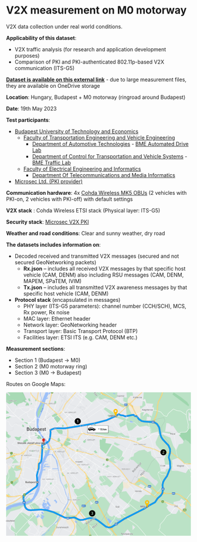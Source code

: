 # V2X measurement on M0 motorway 

V2X data collection under real world conditions.

**Applicability of this dataset**:
- V2X traffic analysis (for research and application development purposes) 
- Comparison of PKI and PKI-authenticated 802.11p-based V2X communication (ITS-G5)

**[Dataset is available on this external link](https://bmeedu-my.sharepoint.com/:f:/g/personal/petho_zsombor_kjk_bme_hu/Ep-OpKgY3-JNpTh-bUeGOooBp2PvvlDkB1Xzoi__4rYBzw?e=6KowXS)** - due to large measurement files, they are available on OneDrive storage 

**Location**: Hungary, Budapest + M0 motorway (ringroad around Budapest)  

**Date**: 19th May 2023 

**Test participants**:  
- [Budapest University of Technology and Economics](https://www.bme.hu/?language=en) <br>
    - [Faculty of Transportation Engineering and Vehicle Engineering](https://transportation.bme.hu/) <br>
        - [Department of Automotive Technologies](https://www.auto.bme.hu/) - [BME Automated Drive Lab](https://www.automateddrive.bme.hu/) <br>
        - [Department of Control for Transportation and Vehicle Systems](http://www.kjit.bme.hu/index.php/en/) - [BME Traffic Lab](https://traffic.bme.hu/)
    - [Faculty of Electrical Engineering and Informatics](https://www.vik.bme.hu/en/)
        - [Department Of Telecommunications and Media Informatics](https://www.tmit.bme.hu/?language=en)
- [Microsec Ltd. (PKI provider)](https://www.microsec.hu/en)

**Communication hardware**: 4x [Cohda Wireless MK5 OBUs](https://www.cohdawireless.com/solutions/hardware/mk5-obu/) (2 vehicles with PKI-on, 2 vehicles with PKI-off) with default settings

**V2X stack** : Cohda Wireless ETSI stack (Physical layer: ITS-G5)  

**Security stack**: [Microsec V2X PKI](https://www.microsec.hu/en/v2x-pki)  

**Weather and road conditions**: Clear and sunny weather, dry road

**The datasets includes information on**:

- Decoded received and transmitted V2X messages (secured and not secured GeoNetworking packets)
    - **Rx.json** – includes all received V2X messages by that specific host vehicle (CAM, DENM) also including RSU messages (CAM, DENM, MAPEM, SPaTEM, IVIM)
    - **Tx.json** – includes all transmitted V2X awareness messages by that specific host vehicle (CAM, DENM)
- **Protocol stack** (encapsulated in messages)
    - PHY layer (ITS-G5 parameters): channel number (CCH/SCH), MCS, Rx power, Rx noise 
    - MAC layer: Ethernet header
    - Network layer: GeoNetworking header
    - Transport layer: Basic Transport Protocol (BTP)
    - Facilities layer: ETSI ITS (e.g. CAM, DENM etc.)

**Measurement sections**: <br>
- Section 1 (Budapest -> M0)
- Section 2 (M0 motorway ring)
- Section 3 (M0 -> Budapest)

Routes on Google Maps: 

 ![trip](./images/measurement_trip.png)
